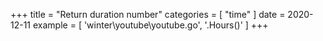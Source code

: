 +++
title = "Return duration number"
categories = [ "time" ]
date = 2020-12-11
example = [
   'winter\youtube\youtube.go', '.Hours()'
]
+++
